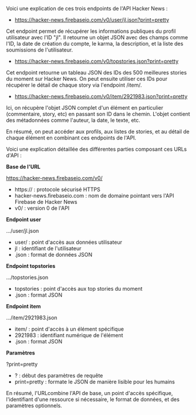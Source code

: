 Voici une explication de ces trois endpoints de l'API Hacker News :

- https://hacker-news.firebaseio.com/v0/user/jl.json?print=pretty

Cet endpoint permet de récupérer les informations publiques du profil utilisateur avec l'ID "jl". Il retourne un objet JSON avec des champs comme l'ID, la date de création du compte, le karma, la description, et la liste des soumissions de l'utilisateur.

- https://hacker-news.firebaseio.com/v0/topstories.json?print=pretty 

Cet endpoint retourne un tableau JSON des IDs des 500 meilleures stories du moment sur Hacker News. On peut ensuite utiliser ces IDs pour récupérer le détail de chaque story via l'endpoint /item/.

- https://hacker-news.firebaseio.com/v0/item/2921983.json?print=pretty

Ici, on récupère l'objet JSON complet d'un élément en particulier (commentaire, story, etc) en passant son ID dans le chemin. L'objet contient des métadonnées comme l'auteur, la date, le texte, etc.

En résumé, on peut accéder aux profils, aux listes de stories, et au détail de chaque élément en combinant ces endpoints de l'API.






Voici une explication détaillée des différentes parties composant ces URLs d'API :

**Base de l'URL**

https://hacker-news.firebaseio.com/v0/

- https:// : protocole sécurisé HTTPS 
- hacker-news.firebaseio.com : nom de domaine pointant vers l'API Firebase de Hacker News
- v0/ : version 0 de l'API 

**Endpoint user** 

.../user/jl.json

- user/ : point d'accès aux données utilisateur 
- jl : identifiant de l'utilisateur
- .json : format de données JSON

**Endpoint topstories**

.../topstories.json 

- topstories : point d'accès aux top stories du moment
- .json : format JSON

**Endpoint item**

.../item/2921983.json

- item/ : point d'accès à un élément spécifique
- 2921983 : identifiant numérique de l'élément
- .json : format JSON

**Paramètres**

?print=pretty

- ? : début des paramètres de requête
- print=pretty : formate le JSON de manière lisible pour les humains

En résumé, l'URLcombine l'API de base, un point d'accès spécifique, l'identifiant d'une ressource si nécessaire, le format de données, et des paramètres optionnels.



